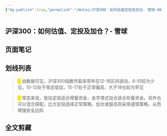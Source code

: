 ```yaml
---
{"dg-publish":true,"permalink":"/WuCai/沪深300：如何估值定投及加仓- 雪球-H8KHB8F/"}
---
```



## 沪深300：如何估值、定投及加仓？- 雪球 

## 页面笔记


## 划线列表
> <font color="#FFE500">█  </font>由数据可见，沪深300指数市盈率常年在12-18区间波动，8-10较为少见，10-12处于常态低估，15-17处于正常偏高，大于18也较为罕见

> <font color="#FFE500">█  </font>常态来说，低估定投适合增量资金，金字塔式加仓适合存量资金。另外也可以混合搭配，比方定投选择正常策略，加仓或狙击则采用谨慎策略，从而增强安全边际


## 全文剪藏

